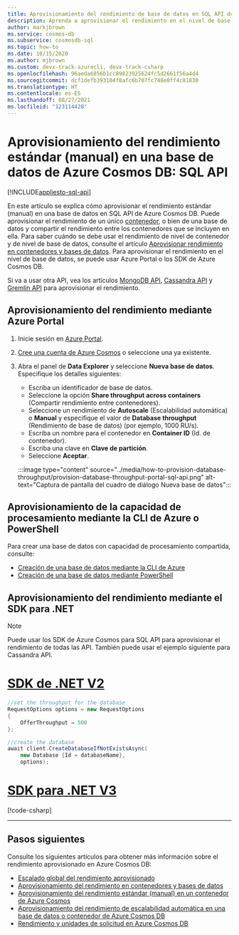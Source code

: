 ```yaml
---
title: Aprovisionamiento del rendimiento de base de datos en SQL API de Azure Cosmos DB
description: Aprenda a aprovisionar el rendimiento en el nivel de base de datos en SQL API de Azure Cosmos DB mediante Azure Portal, la CLI, PowerShell y otros SDK.
author: markjbrown
ms.service: cosmos-db
ms.subservice: cosmosdb-sql
ms.topic: how-to
ms.date: 10/15/2020
ms.author: mjbrown
ms.custom: devx-track-azurecli, devx-track-csharp
ms.openlocfilehash: 96aeda6856b1cc89823925624fc5d2661f56a4d4
ms.sourcegitcommit: dcf1defb393104f8afc6b707fc748e0ff4c81830
ms.translationtype: HT
ms.contentlocale: es-ES
ms.lasthandoff: 08/27/2021
ms.locfileid: "123114428"
---
```

# <a name="provision-standard-manual-throughput-on-a-database-in-azure-cosmos-db---sql-api"></a>Aprovisionamiento del rendimiento estándar (manual) en una base de datos de Azure Cosmos DB: SQL API
[!INCLUDE[appliesto-sql-api](../includes/appliesto-sql-api.md)]

En este artículo se explica cómo aprovisionar el rendimiento estándar (manual) en una base de datos en SQL API de Azure Cosmos DB. Puede aprovisionar el rendimiento de un único [contenedor](how-to-provision-container-throughput.md), o bien de una base de datos y compartir el rendimiento entre los contenedores que se incluyen en ella. Para saber cuándo se debe usar el rendimiento de nivel de contenedor y de nivel de base de datos, consulte el artículo [Aprovisionar rendimiento en contenedores y bases de datos](../set-throughput.md). Para aprovisionar el rendimiento en el nivel de base de datos, se puede usar Azure Portal o los SDK de Azure Cosmos DB.

Si va a usar otra API, vea los artículos [MongoDB API](../mongodb/how-to-provision-throughput-mongodb.md), [Cassandra API](../cassandra/how-to-provision-throughput-cassandra.md) y [Gremlin API](../graph/how-to-provision-throughput-gremlin.md) para aprovisionar el rendimiento.

## <a name="provision-throughput-using-azure-portal"></a>Aprovisionamiento del rendimiento mediante Azure Portal

1. Inicie sesión en [Azure Portal](https://portal.azure.com/).

1. [Cree una cuenta de Azure Cosmos](create-sql-api-dotnet.md#create-account) o seleccione una ya existente.

1. Abra el panel de **Data Explorer** y seleccione **Nueva base de datos**. Especifique los detalles siguientes:

   * Escriba un identificador de base de datos.
   * Seleccione la opción **Share throughput across containers** (Compartir rendimiento entre contenedores).
   * Seleccione un rendimiento de **Autoscale** (Escalabilidad automática) o **Manual** y especifique el valor de **Database throughput** (Rendimiento de base de datos) (por ejemplo, 1000 RU/s).
   * Escriba un nombre para el contenedor en **Container ID** (Id. de contenedor).
   * Escriba una clave en **Clave de partición**.
   * Seleccione **Aceptar**.

    :::image type="content" source="../media/how-to-provision-database-throughput/provision-database-throughput-portal-sql-api.png" alt-text="Captura de pantalla del cuadro de diálogo Nueva base de datos":::

## <a name="provision-throughput-using-azure-cli-or-powershell"></a>Aprovisionamiento de la capacidad de procesamiento mediante la CLI de Azure o PowerShell

Para crear una base de datos con capacidad de procesamiento compartida, consulte:

* [Creación de una base de datos mediante la CLI de Azure](manage-with-cli.md#create-a-database-with-shared-throughput)
* [Creación de una base de datos mediante PowerShell](manage-with-powershell.md#create-db-ru)

## <a name="provision-throughput-using-net-sdk"></a>Aprovisionamiento del rendimiento mediante el SDK para .NET

> [!Note]
> Puede usar los SDK de Azure Cosmos para SQL API para aprovisionar el rendimiento de todas las API. También puede usar el ejemplo siguiente para Cassandra API.

# <a name="net-sdk-v2"></a>[SDK de .NET V2](#tab/dotnetv2)

```csharp
//set the throughput for the database
RequestOptions options = new RequestOptions
{
    OfferThroughput = 500
};

//create the database
await client.CreateDatabaseIfNotExistsAsync(
    new Database {Id = databaseName},  
    options);
```

# <a name="net-sdk-v3"></a>[SDK para .NET V3](#tab/dotnetv3)

[!code-csharp[](~/samples-cosmosdb-dotnet-v3/Microsoft.Azure.Cosmos/tests/Microsoft.Azure.Cosmos.Tests/SampleCodeForDocs/DatabaseDocsSampleCode.cs?name=DatabaseCreateWithThroughput)]

---

## <a name="next-steps"></a>Pasos siguientes

Consulte los siguientes artículos para obtener más información sobre el rendimiento aprovisionado en Azure Cosmos DB:

* [Escalado global del rendimiento aprovisionado](../request-units.md)
* [Aprovisionamiento del rendimiento en contenedores y bases de datos](../set-throughput.md)
* [Aprovisionamiento del rendimiento estándar (manual) en un contenedor de Azure Cosmos](how-to-provision-container-throughput.md)
* [Aprovisionamiento del rendimiento de escalabilidad automática en una base de datos o contenedor de Azure Cosmos DB](how-to-provision-autoscale-throughput.md)
* [Rendimiento y unidades de solicitud en Azure Cosmos DB](../request-units.md)